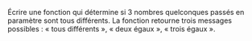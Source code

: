 Écrire une fonction qui détermine si 3 nombres quelconques passés en paramètre sont tous différents. La fonction retourne trois messages possibles : « tous différents », « deux égaux », « trois égaux ».